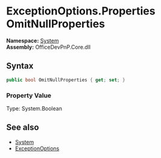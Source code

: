 # ExceptionOptions.Properties OmitNullProperties
  

**Namespace:** [System](System.md)  
**Assembly:** OfficeDevPnP.Core.dll  
## Syntax
```C#
public bool OmitNullProperties { get; set; }
```

### Property Value
Type: System.Boolean  

## See also
- [System](System.md)
- [ExceptionOptions](System.ExceptionOptions.md) 
